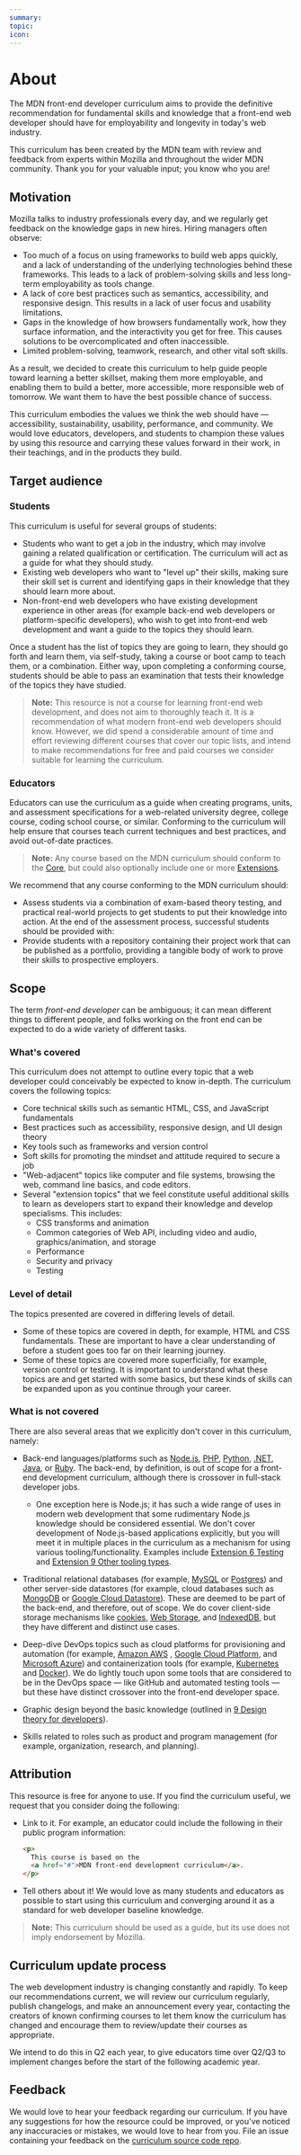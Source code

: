 ```yaml
---
summary:
topic:
icon:
---
```


# About

The MDN front-end developer curriculum aims to provide the definitive recommendation for fundamental skills and knowledge that a front-end web developer should have for employability and longevity in today's web industry.

This curriculum has been created by the MDN team with review and feedback from experts within Mozilla and throughout the wider MDN community. Thank you for your valuable input; you know who you are!

## Motivation

Mozilla talks to industry professionals every day, and we regularly get feedback on the knowledge gaps in new hires. Hiring managers often observe:

- Too much of a focus on using frameworks to build web apps quickly, and a lack of understanding of the underlying technologies behind these frameworks. This leads to a lack of problem-solving skills and less long-term employability as tools change.
- A lack of core best practices such as semantics, accessibility, and responsive design. This results in a lack of user focus and usability limitations.
- Gaps in the knowledge of how browsers fundamentally work, how they surface information, and the interactivity you get for free. This causes solutions to be overcomplicated and often inaccessible.
- Limited problem-solving, teamwork, research, and other vital soft skills.

As a result, we decided to create this curriculum to help guide people toward learning a better skillset, making them more employable, and enabling them to build a better, more accessible, more responsible web of tomorrow. We want them to have the best possible chance of success.

This curriculum embodies the values we think the web should have — accessibility, sustainability, usability, performance, and community. We would love educators, developers, and students to champion these values by using this resource and carrying these values forward in their work, in their teachings, and in the products they build.

## Target audience

### Students

This curriculum is useful for several groups of students:

- Students who want to get a job in the industry, which may involve gaining a related qualification or certification. The curriculum will act as a guide for what they should study.
- Existing web developers who want to "level up" their skills, making sure their skill set is current and identifying gaps in their knowledge that they should learn more about.
- Non-front-end web developers who have existing development experience in other areas (for example back-end web developers or platform-specific developers), who wish to get into front-end web development and want a guide to the topics they should learn.

Once a student has the list of topics they are going to learn, they should go forth and learn them, via self-study, taking a course or boot camp to teach them, or a combination. Either way, upon completing a conforming course, students should be able to pass an examination that tests their knowledge of the topics they have studied.

> **Note:** This resource is not a course for learning front-end web development, and does not aim to thoroughly teach it. It is a recommendation of what modern front-end web developers should know. However, we did spend a considerable amount of time and effort reviewing different courses that cover our topic lists, and intend to make recommendations for free and paid courses we consider suitable for learning the curriculum.

### Educators

Educators can use the curriculum as a guide when creating programs, units, and assessment specifications for a web-related university degree, college course, coding school course, or similar. Conforming to the curriculum will help ensure that courses teach current techniques and best practices, and avoid out-of-date practices.

> **Note:** Any course based on the MDN curriculum should conform to the [Core](/), but could also optionally include one or more [Extensions](/).

We recommend that any course conforming to the MDN curriculum should:

- Assess students via a combination of exam-based theory testing, and practical real-world projects to get students to put their knowledge into action. At the end of the assessment process, successful students should be provided with:
- Provide students with a repository containing their project work that can be published as a portfolio, providing a tangible body of work to prove their skills to prospective employers.

## Scope

The term _front-end developer_ can be ambiguous; it can mean different things to different people, and folks working on the front end can be expected to do a wide variety of different tasks.

### What's covered

This curriculum does not attempt to outline every topic that a web developer could conceivably be expected to know in-depth. The curriculum covers the following topics:

- Core technical skills such as semantic HTML, CSS, and JavaScript fundamentals
- Best practices such as accessibility, responsive design, and UI design theory
- Key tools such as frameworks and version control
- Soft skills for promoting the mindset and attitude required to secure a job
- "Web-adjacent" topics like computer and file systems, browsing the web, command line basics, and code editors.
- Several "extension topics" that we feel constitute useful additional skills to learn as developers start to expand their knowledge and develop specialisms. This includes:
  - CSS transforms and animation
  - Common categories of Web API, including video and audio, graphics/animation, and storage
  - Performance
  - Security and privacy
  - Testing

### Level of detail

The topics presented are covered in differing levels of detail.

- Some of these topics are covered in depth, for example, HTML and CSS fundamentals. These are important to have a clear understanding of before a student goes too far on their learning journey.
- Some of these topics are covered more superficially, for example, version control or testing. It is important to understand what these topics are and get started with some basics, but these kinds of skills can be expanded upon as you continue through your career.

### What is not covered

There are also several areas that we explicitly don't cover in this curriculum, namely:

- Back-end languages/platforms such as [Node.js](https://nodejs.org/), [PHP](https://www.php.net/), [Python](https://www.python.org/), [.NET](https://dotnet.microsoft.com/), [Java](https://www.java.com/), or [Ruby](https://www.ruby-lang.org/). The back-end, by definition, is out of scope for a front-end development curriculum, although there is crossover in full-stack developer jobs.

  - One exception here is Node.js; it has such a wide range of uses in modern web development that some rudimentary Node.js knowledge should be considered essential. We don't cover development of Node.js-based applications explicitly, but you will meet it in multiple places in the curriculum as a mechanism for using various tooling/functionality. Examples include [Extension 6 Testing](./3-extensions/6-testing.md) and [Extension 9 Other tooling types](./3-extensions/9-other-tooling-types.md).

- Traditional relational databases (for example, [MySQL](https://dev.mysql.com/doc/) or [Postgres](https://www.postgresql.org/)) and other server-side datastores (for example, cloud databases such as [MongoDB](https://www.mongodb.com) or [Google Cloud Datastore](https://cloud.google.com/datastore/)). These are deemed to be part of the back-end, and therefore, out of scope. We do cover client-side storage mechanisms like [cookies](https://developer.mozilla.org/docs/Web/HTTP/Cookies), [Web Storage](https://developer.mozilla.org/docs/Web/API/Web_Storage_API), and [IndexedDB](https://developer.mozilla.org/docs/Web/API/IndexedDB_API), but they have different and distinct use cases.

- Deep-dive DevOps topics such as cloud platforms for provisioning and automation (for example, [Amazon AWS](https://aws.amazon.com/) , [Google Cloud Platform](https://console.cloud.google.com), and [Microsoft Azure](https://azure.microsoft.com/)) and containerization tools (for example, [Kubernetes](https://kubernetes.io/) and [Docker](https://www.docker.com/)). We do lightly touch upon some tools that are considered to be in the DevOps space — like GitHub and automated testing tools — but these have distinct crossover into the front-end developer space.

- Graphic design beyond the basic knowledge (outlined in [9 Design theory for developers](./2-core/9-design-theory-for-developers.md)).

- Skills related to roles such as product and program management (for example, organization, research, and planning).

## Attribution

This resource is free for anyone to use. If you find the curriculum useful, we request that you consider doing the following:

- Link to it. For example, an educator could include the following in their public program information:

  ```html
  <p>
    This course is based on the
    <a href="#">MDN front-end development curriculum</a>.
  </p>
  ```

- Tell others about it! We would love as many students and educators as possible to start using this curriculum and converging around it as a standard for web developer baseline knowledge.

> **Note:** This curriculum should be used as a guide, but its use does not imply endorsement by Mozilla.

## Curriculum update process

The web development industry is changing constantly and rapidly. To keep our recommendations current, we will review our curriculum regularly, publish changelogs, and make an announcement every year, contacting the creators of known confirming courses to let them know the curriculum has changed and encourage them to review/update their courses as appropriate.

We intend to do this in Q2 each year, to give educators time over Q2/Q3 to implement changes before the start of the following academic year.

## Feedback

We would love to hear your feedback regarding our curriculum. If you have any suggestions for how the resource could be improved, or you've noticed any inaccuracies or mistakes, we would love to hear from you. File an issue containing your feedback on the [curriculum source code repo](https://github.com/mdn/curriculum/issues).
